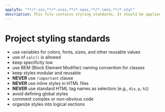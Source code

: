 ```yaml
---
applyTo: "**/*.css,**/*.scss,**/*.sass,**/*.less,**/*.styl"
description: This file contains styling standards. It should be applied to all styling files in the project.
---
```

# Project styling standards
- use variables for colors, fonts, sizes, and other reusable values
- use of `calc()` is allowed
- keep specificity low
- use BEM (Block Element Modifier) naming convention for classes
- keep styles modular and reusable
- **NEVER** use `!important` clause
- **NEVER** use inline styles in HTML files
- **NEVER** use standard HTML tag names as selectors (e.g., `div`, `p`, `h1`)
- avoid defining global styles
- comment complex or non-obvious code
- organize styles into logical sections

